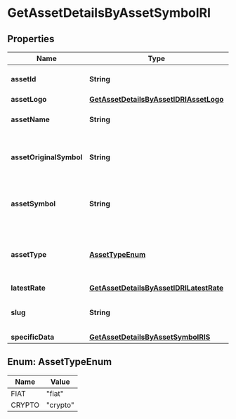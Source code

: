

# GetAssetDetailsByAssetSymbolRI


## Properties

| Name | Type | Description | Notes |
|------------ | ------------- | ------------- | -------------|
|**assetId** | **String** | Defines the unique ID of the specific asset. |  |
|**assetLogo** | [**GetAssetDetailsByAssetIDRIAssetLogo**](GetAssetDetailsByAssetIDRIAssetLogo.md) |  |  |
|**assetName** | **String** | Specifies the name of the asset in question. |  |
|**assetOriginalSymbol** | **String** | Specifies the asset&#39;s original symbol as introduced by its founders. |  |
|**assetSymbol** | **String** | Specifies the asset&#39;s unique symbol in the Crypto APIs listings. |  |
|**assetType** | [**AssetTypeEnum**](#AssetTypeEnum) | Defines the type of the supported asset. This could be either \&quot;crypto\&quot; or \&quot;fiat\&quot;. |  |
|**latestRate** | [**GetAssetDetailsByAssetIDRILatestRate**](GetAssetDetailsByAssetIDRILatestRate.md) |  |  |
|**slug** | **String** | Represents the asset&#x60;s unique slug string in Crypto APIs listings. |  [optional] |
|**specificData** | [**GetAssetDetailsByAssetSymbolRIS**](GetAssetDetailsByAssetSymbolRIS.md) |  |  |



## Enum: AssetTypeEnum

| Name | Value |
|---- | -----|
| FIAT | &quot;fiat&quot; |
| CRYPTO | &quot;crypto&quot; |



